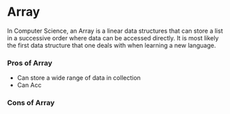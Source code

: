 # Array

In Computer Science, an Array is a linear data structures that can store a list in a successive order where data can be accessed directly. It is most likely the first data structure that one deals with when learning a new language. </br>

### Pros of Array </br> 

* Can store a wide range of data in collection
* Can Acc

### Cons of Array




